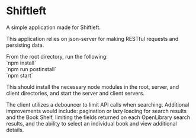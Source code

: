 <h1>Shiftleft</h1>
<p>A simple application made for Shiftleft.</p>
<p>This application relies on json-server for making RESTful requests and persisting data.</p>

<p>From the root directory,  run the following:<br />
`npm install`<br />
`npm run postinstall`<br />
`npm start`<br />
</p>

<p>This should install the necessary node modules in the root, server, and client directories, and start the server and client servers.</p>

<p>The client utilizes a debouncer to limit API calls when searching. Additional improvements would include: pagination or lazy loading for search results and the Book Shelf, limiting the fields returned on each OpenLibrary search results, and the ability to select an individual book and view additional details.</p>
